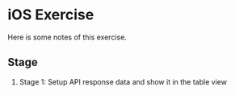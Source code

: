 # iOS Exercise

Here is some notes of this exercise.

## Stage
1. Stage 1: Setup API response data and show it in the table view
